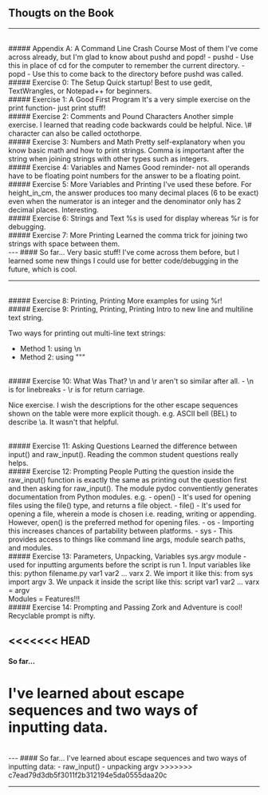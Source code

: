 ## Thougts on the Book
---
<br />
##### Appendix A: A Command Line Crash Course
Most of them I've come across already, but I'm glad to know about pushd and popd!
- pushd - Use this in place of cd for the computer to remember the current directory.
- popd - Use this to come back to the directory before pushd was called.

<br />
##### Exercise 0: The Setup
Quick startup!
Best to use gedit, TextWrangles, or Notepad++ for beginners.

<br />
##### Exercise 1: A Good First Program
It's a very simple exercise on the print function- just print stuff!

<br />
##### Exercise 2: Comments and Pound Characters
Another simple exercise. I learned that reading code backwards could be helpful. Nice.
\# character can also be called octothorpe.

<br />
##### Exercise 3: Numbers and Math
Pretty self-explanatory when you know basic math and how to print strings. Comma is important after the string when joining strings with other types such as integers.

<br />
##### Exercise 4: Variables and Names
Good reminder- not all operands have to be floating point numbers for the answer to be a floating point.

<br />
##### Exercise 5: More Variables and Printing
I've used these before. For height_in_cm, the answer produces too many decimal places (6 to be exact) even when the numerator is an integer and the denominator only has 2 decimal places. Interesting.

<br />
##### Exercise 6: Strings and Text
%s is used for display whereas %r is for debugging.

<br />
##### Exercise 7: More Printing
Learned the comma trick for joining two strings with space between them.

<br />
---
#### So far... 
Very basic stuff! I've come across them before, but I learned some new things I could use for better code/debugging in the future, which is cool. 

---

<br />
##### Exercise 8: Printing, Printing
More examples for using %r!

<br />
##### Exercise 9: Printing, Printing, Printing
Intro to new line and multiline text string.

Two ways for printing out multi-line text strings:
- Method 1: using \n 
- Method 2: using """

<br />
##### Exercise 10: What Was That?
\n and \r aren't so similar after all. 
- \n is for linebreaks
- \r is for return carriage.  

Nice exercise. I wish the descriptions for the other escape sequences shown on the table were more explicit though. e.g. ASCII bell (BEL) to describe \a. It wasn't that helpful.

<br />
##### Exercise 11: Asking Questions
Learned the difference between input() and raw_input(). Reading the common student questions really helps.

<br />
##### Exercise 12: Prompting People
Putting the question inside the raw_input() function is exactly the same as printing out the question first and then asking for raw_input().
The module pydoc conventiently generates documentation from Python modules. e.g.
- open() - It's used for opening files using the file() type, and returns a file object.
- file() - It's used for opening a file, wherein a mode is chosen i.e. reading, writing or appending. However, open() is the preferred method for opening files.
- os - Importing this increases chances of partability between platforms.
- sys - This provides access to things like command line args, module search paths, and modules.

<br />
##### Exercise 13: Parameters, Unpacking, Variables
sys.argv module - used for inputting arguments before the script is run
  1. Input variables like this: python filename.py var1 var2 ... varx
  2. We import it like this: from sys import argv
  3. We unpack it inside the script like this: script var1 var2 ... varx  = argv

<br />
Modules = Features!!!

<br />
##### Exercise 14: Prompting and Passing
Zork and Adventure is cool!
Recyclable prompt is nifty.

<<<<<<< HEAD
---
#### So far...
I've learned about escape sequences and two ways of inputting data.
=======
<br />
---
#### So far...
I've learned about escape sequences and two ways of inputting data:
- raw_input()
- unpacking argv
>>>>>>> c7ead79d3db5f3011f2b312194e5da0555daa20c

---
